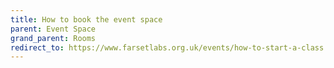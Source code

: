 ```yaml
---
title: How to book the event space
parent: Event Space
grand_parent: Rooms
redirect_to: https://www.farsetlabs.org.uk/events/how-to-start-a-class.html
---
```

